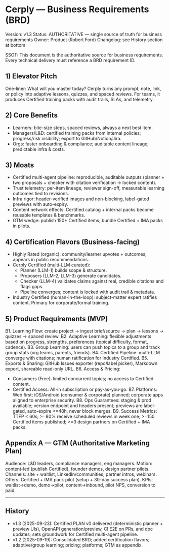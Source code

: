 # Cerply — Business Requirements (BRD)
Version: v1.3
Status: AUTHORITATIVE — single source of truth for business requirements
Owner: Product (Robert Ford)
Changelog: see History section at bottom

SSOT: This document is the authoritative source for business requirements. Every technical delivery must reference a BRD requirement ID.

## 1) Elevator Pitch
One-liner: What will you master today? Cerply turns any prompt, note, link, or policy into adaptive lessons, quizzes, and spaced reviews. For teams, it produces Certified training packs with audit trails, SLAs, and telemetry.

## 2) Core Benefits
- Learners: bite-size steps, spaced reviews, always a next best item.
- Managers/L&D: certified training packs from internal policies; progress/risk visibility; export to GitHub/Notion/Jira.
- Orgs: faster onboarding & compliance; auditable content lineage; predictable infra & costs.

## 3) Moats
- Certified multi-agent pipeline: reproducible, auditable outputs (planner + two proposals + checker with citation verification -> locked content).
- Trust telemetry: per-item lineage, reviewer sign-off, measurable learning outcomes tied to revisions.
- Infra rigor: header-verified images and non-blocking, label-gated previews with auto-expiry.
- Content network effects: Certified catalog + internal packs become reusable templates & benchmarks.
- GTM wedge: publish 150+ Certified items; bundle Certified + IMA packs in pilots.

## 4) Certification Flavors (Business-facing)
- Highly Rated (organic): community/learner upvotes + outcomes; appears in public recommendations.
- Cerply Certified (multi-LLM curated):
  - Planner (LLM-1) builds scope & structure.
  - Proposers (LLM-2, LLM-3) generate candidates.
  - Checker (LLM-4) validates claims against real, credible citations and flags gaps.
  - Pipeline converges; content is locked with audit trail & metadata.
- Industry Certified (human-in-the-loop): subject-matter expert ratifies content. Primary for corporate/formal training.

## 5) Product Requirements (MVP)
B1. Learning Flow: create project -> ingest brief/source -> plan -> lessons -> quizzes -> spaced review.
B2. Adaptive Learning: flexible adjustments based on progress, strengths, preferences (topical difficulty, format, cadence).
B3. Group Learning: users can push topics to a group and track group stats (org teams, parents, friends).
B4. Certified Pipeline: multi-LLM converge with citations; human ratification for Industry Certified.
B5. Exports & Sharing: GitHub Issues exporter (repo/label picker), Markdown export, shareable read-only URL.
B6. Access & Pricing:
- Consumers (Free): limited concurrent topics; no access to Certified content.
- Certified Access: All-in subscription or pay-as-you-go.
B7. Platforms: Web first; iOS/Android (consumer & corporate) planned; corporate apps aligned to enterprise security.
B8. Ops Guarantees: staging & prod available; version endpoint and headers present; previews are label-gated, auto-expire <=48h, never block merges.
B9. Success Metrics: TTFP < 60s; >=80% receive scheduled reviews in week one; >=150 Certified items published; >=3 design partners on Certified + IMA packs.

## Appendix A — GTM (Authoritative Marketing Plan)
Audience: L&D leaders, compliance managers, eng managers.
Motion: content-led (publish Certified), founder demos, design partner pilots.
Channels: site + waitlist, LinkedIn/communities, partner intros, webinars.
Offers: Certified + IMA pack pilot (setup + 30-day success plan).
KPIs: waitlist->demo, demo->pilot, content->inbound, pilot NPS, conversion to paid.

---

## History
- v1.3 (2025-09-23): Certified PLAN v0 delivered (deterministic planner + preview UIs), OpenAPI generation/preview, CI E2E on PRs, and doc updates; sets groundwork for Certified multi-agent pipeline.
- v1.2 (2025-09-19): Consolidated BRD; added certification flavors; adaptive/group learning; pricing; platforms; GTM as appendix.

